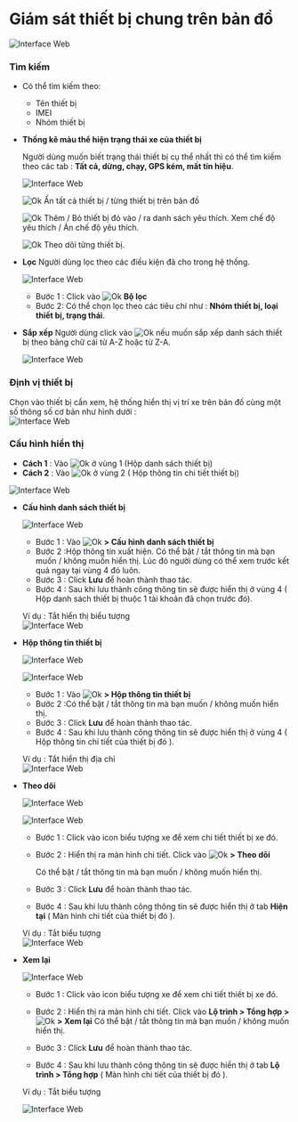 # Giám sát thiết bị chung trên bản đồ

<span style="display:block;text-align:left">![Interface Web](/docs/assets/images/web-interface/map/list-and-device-information.png)

###  Tìm kiếm 
* Có thể tìm kiếm theo:
    - Tên thiết bị
    - IMEI
    - Nhóm thiết bị
* **Thống kê màu thể hiện trạng thái xe của thiết bị**

    Người dùng muốn biết trạng thái thiết bị cụ thể nhất thì có thể tìm kiếm theo các tab : **Tất cả, dừng, chạy, GPS kém, mất tín hiệu**.

    <span style="display:block;text-align:left">![Interface Web](/docs/assets/images/web-interface/map/classify.png)

    <span class="icon-left svg-filter-check">![Ok](/docs/assets/images/web-interface/icon/SVG/check-square.svg) Ẩn tất cả thiết bị / từng thiết bị trên bản đồ

    <span class="icon-left svg-filter-check">![Ok](/docs/assets/images/web-interface/icon/SVG/star.svg) Thêm / Bỏ thiết bị đó vào / ra danh sách yêu thích.  Xem chế độ yêu thích / Ản chế độ yêu thích.

    <span class="icon-left svg-filter-check">![Ok](/docs/assets/images/web-interface/icon/SVG/location_alt.svg) Theo dõi từng thiết bị.

* **Lọc**
    Người dùng lọc theo  các điều kiện đã cho trong hệ thống.

    <span style="display:block;text-align:left">![Interface Web](/docs/assets/images/web-interface/map/filter-4.png)
    - Bước 1 : Click vào <span class="icon-left svg-filter-check">![Ok](/docs/assets/images/web-interface/icon/SVG/filter-alt.svg) **Bộ lọc**
    - Bước 2: Có thể chọn lọc theo các tiêu chí như : **Nhóm thiết bị, loại thiết bị, trạng thái**.
* **Sắp xếp**
    Người dùng click vào <span class="icon-left svg-filter-check">![Ok](/docs/assets/images/web-interface/icon/SVG/sort-alpha-down.svg) nếu muốn sắp xếp danh sách thiết bị theo bảng chữ cái từ A-Z hoặc từ Z-A.

    <span style="display:block;text-align:left">![Interface Web](/docs/assets/images/web-interface/map/sort.png)

### Định vị thiết bị
Chọn vào thiết bị cần xem, hệ thống hiển thị vị trí xe trên bản đồ cùng một số thông số cơ bản như hình dưới :
<span style="display:block;text-align:left">![Interface Web](/docs/assets/images/web-interface/map/monitoring-device.png)

### Cấu hình hiển thị


* **Cách 1** : Vào <span class="icon-left ">![Ok](/docs/assets/images/web-interface/icon/SVG/icons8-gear.svg) ở vùng 1 (Hộp danh sách thiết bị)
* **Cách 2** : Vào <span class="icon-left ">![Ok](/docs/assets/images/web-interface/icon/SVG/icons8-gear.svg) ở vùng 2 ( Hộp thông tin chi tiết thiết bị)

<span style="display:block;text-align:left">![Interface Web](/docs/assets/images/web-interface/map/list-and-device-information-1.png)

<div id="config">
</div>

* **Cấu hình danh sách thiết bị**

    <span style="display:block;text-align:left">![Interface Web](/docs/assets/images/web-interface/map/list-device-map-1.png)

    - Bước 1 : Vào <span class="icon-left ">![Ok](/docs/assets/images/web-interface/icon/SVG/icons8-gear.svg) **> Cấu hình danh sách thiết bị**
    - Bước 2 :Hộp thông tin xuất hiện. Có thể bật / tắt thông tin mà bạn muốn / không muốn hiển thị. Lúc đó người dùng có thể xem trước kết quả ngay tại vùng 4 đó luôn. 
    - Bước 3 : Click **Lưu** để hoàn thành thao tác. 
    - Bước 4 : Sau khi lưu thành công thông tin sẽ được hiển thị ở vùng  4 ( Hộp danh sách thiết bị thuộc 1 tài khoản đã chọn trước đó).
    
    Ví dụ : Tắt hiển thị biểu tượng
    <span style="display:block;text-align:left">![Interface Web](/docs/assets/images/web-interface/map/Example-device.png)

* **Hộp thông tin thiết bị**

    <span style="display:block;text-align:left">![Interface Web](/docs/assets/images/web-interface/map/device-information-box.png)

    <span class="icon-left09">![Interface Web](/docs/assets/images/web-interface/map/list-device-map.png)

    - Bước 1 : Vào <span class="icon-left ">![Ok](/docs/assets/images/web-interface/icon/SVG/icons8-gear.svg) **> Hộp thông tin thiết bị**
    - Bước 2 :Có thể bật / tắt thông tin mà bạn muốn / không muốn hiển thị. 
    - Bước 3 : Click **Lưu** để hoàn thành thao tác. 
    - Bước 4 : Sau khi lưu thành công thông tin sẽ được hiển thị ở vùng  4 ( Hộp thông tin chi tiết của thiết bị đó ).

    Ví dụ : Tắt hiển thị địa chỉ
    <span style="display:block;text-align:left">![Interface Web](/docs/assets/images/web-interface/map/Example-device-2.png)

* **Theo dõi**

    <span style="display:block;text-align:left">![Interface Web](/docs/assets/images/web-interface/map/follow-4.png)

    <span style="display:block;text-align:left">![Interface Web](/docs/assets/images/web-interface/map/follow-3.png)

    

    - Bước 1 : Click vào icon biểu tượng xe để xem chi tiết thiết bị xe đó.

   
    - Bước 2 : Hiển thị ra màn hình chi tiết. Click vào <span class="icon-left ">![Ok](/docs/assets/images/web-interface/icon/SVG/icons8-gear.svg) **> Theo dõi** 

        Có thể bật / tắt thông tin mà bạn muốn / không muốn hiển thị. 
    - Bước 3 : Click **Lưu** để hoàn thành thao tác. 
    - Bước 4 : Sau khi lưu thành công thông tin sẽ được hiển thị ở tab **Hiện tại** ( Màn hình chi tiết của thiết bị đó ).

    Ví dụ : Tắt biểu tượng 
    <span style="display:block;text-align:left">![Interface Web](/docs/assets/images/web-interface/map/Example-device-3.png)

* **Xem lại**

    <span style="display:block;text-align:left">![Interface Web](/docs/assets/images/web-interface/map/review.png) 

    - Bước 1 : Click vào icon biểu tượng xe để xem chi tiết thiết bị xe đó.

    - Bước 2 : Hiển thị ra màn hình chi tiết. Click vào **Lộ trình > Tổng hợp >** <span class="icon-left ">![Ok](/docs/assets/images/web-interface/icon/SVG/icons8-gear.svg) **> Xem lại**
    Có thể bật / tắt thông tin mà bạn muốn / không muốn hiển thị. 
    - Bước 3 : Click **Lưu** để hoàn thành thao tác. 
    - Bước 4 : Sau khi lưu thành công thông tin sẽ được hiển thị ở tab **Lộ trình > Tổng hợp** ( Màn hình chi tiết của thiết bị đó ).

    Ví dụ : Tắt biểu tượng 

    <span style="display:block;text-align:left">![Interface Web](/docs/assets/images/web-interface/map/Example-device-4.png)










